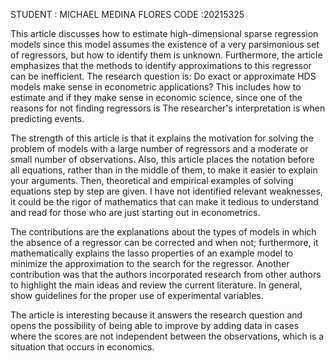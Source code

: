 STUDENT : MICHAEL MEDINA FLORES 
CODE :20215325

This article discusses how to estimate high-dimensional sparse regression models since this model assumes the existence of a very parsimonious set of regressors, but how to identify them is unknown. Furthermore, the article emphasizes that the methods to identify approximations to this regressor can be inefficient. The research question is: Do exact or approximate HDS models make sense in econometric applications? This includes how to estimate and if they make sense in economic science, since one of the reasons for not finding regressors is The researcher's interpretation is when predicting events.

The strength of this article is that it explains the motivation for solving the problem of models with a large number of regressors and a moderate or small number of observations. Also, this article places the notation before all equations, rather than in the middle of them, to make it easier to explain your arguments. Then, theoretical and empirical examples of solving equations step by step are given. I have not identified relevant weaknesses, it could be the rigor of mathematics that can make it tedious to understand and read for those who are just starting out in econometrics.

The contributions are the explanations about the types of models in which the absence of a regressor can be corrected and when not; furthermore, it mathematically explains the lasso properties of an example model to minimize the approximation to the search for the regressor. Another contribution was that the authors incorporated research from other authors to highlight the main ideas and review the current literature. In general, show guidelines for the proper use of experimental variables.

The article is interesting because it answers the research question and opens the possibility of being able to improve by adding data in cases where the scores are not independent between the observations, which is a situation that occurs in economics.